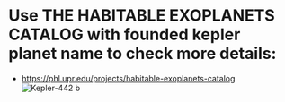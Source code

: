 # Use THE HABITABLE EXOPLANETS CATALOG with founded kepler planet name to check more details:
- https://phl.upr.edu/projects/habitable-exoplanets-catalog
![Kepler-442 b](https://upload.wikimedia.org/wikipedia/commons/thumb/a/a3/Kepler442b%28comp%29.jpg/800px-Kepler442b%28comp%29.jpg)